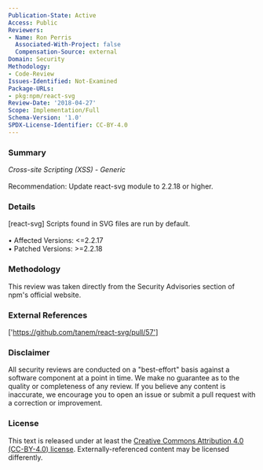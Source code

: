 ```yaml
---
Publication-State: Active
Access: Public
Reviewers:
- Name: Ron Perris
  Associated-With-Project: false
  Compensation-Source: external
Domain: Security
Methodology:
- Code-Review
Issues-Identified: Not-Examined
Package-URLs:
- pkg:npm/react-svg
Review-Date: '2018-04-27'
Scope: Implementation/Full
Schema-Version: '1.0'
SPDX-License-Identifier: CC-BY-4.0
---
```

### Summary
*Cross-site Scripting (XSS) - Generic*<br><br>Recommendation: Update react-svg module to 2.2.18 or higher.
### Details
[react-svg] Scripts found in SVG files are run by default.
<br><br>• Affected Versions: <=2.2.17
<br>• Patched Versions: >=2.2.18
### Methodology
This review was taken directly from the Security Advisories section of npm's official website.
### External References
['https://github.com/tanem/react-svg/pull/57']
### Disclaimer
All security reviews are conducted on a "best-effort" basis against a software component at a point in time. We make no guarantee as to the quality or completeness of any review. If you believe any content is inaccurate, we encourage you to open an issue or submit a pull request with a correction or improvement.
### License
This text is released under at least the [Creative Commons Attribution 4.0 (CC-BY-4.0) license](https://creativecommons.org/licenses/by/4.0/legalcode.txt). Externally-referenced content may be licensed differently.
